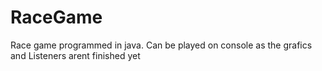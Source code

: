 # RaceGame

Race game programmed in java. Can be played on console as the grafics and Listeners arent finished yet
